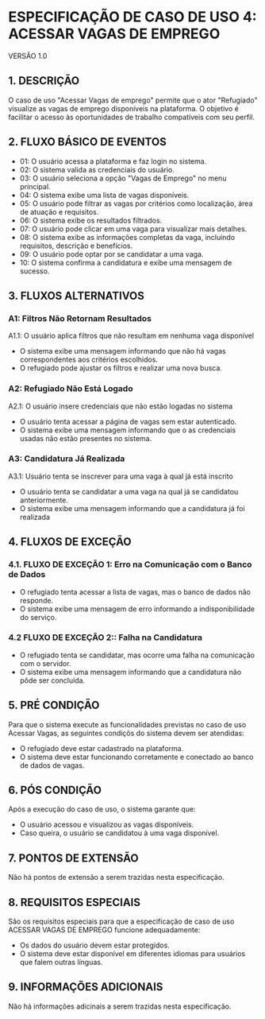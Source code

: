 # ESPECIFICAÇÃO DE CASO DE USO 4: ACESSAR VAGAS DE EMPREGO
VERSÃO 1.0

## 1. DESCRIÇÃO
O caso de uso "Acessar Vagas de emprego" permite que o ator "Refugiado" visualize as vagas de emprego disponíveis na plataforma. O objetivo é facilitar o acesso às oportunidades de trabalho compatíveis com seu perfil.

## 2. FLUXO BÁSICO DE EVENTOS
- 01:	O usuário acessa a plataforma e faz login no sistema.
- 02:	O sistema valida as credenciais do usuário.
- 03:	O usuário seleciona a opção "Vagas de Emprego" no menu principal.
- 04:	O sistema exibe uma lista de vagas disponíveis.
- 05: 	O usuário pode filtrar as vagas por critérios como localização, área de atuação e requisitos.
- 06:	O sistema exibe os resultados filtrados.
- 07:	O usuário pode clicar em uma vaga para visualizar mais detalhes.
- 08:	O sistema exibe as informações completas da vaga, incluindo requisitos, descrição e benefícios.
- 09:	O usuário pode optar por se candidatar a uma vaga.
- 10:	O sistema confirma a candidatura e exibe uma mensagem de sucesso.


## 3. FLUXOS ALTERNATIVOS
### A1: Filtros Não Retornam Resultados

A1.1: O usuário aplica filtros que não resultam em nenhuma vaga disponível

- O sistema exibe uma mensagem informando que não há vagas correspondentes aos critérios escolhidos.
- O refugiado pode ajustar os filtros e realizar uma nova busca.

### A2: Refugiado Não Está Logado

A2.1: O usuário insere credenciais que não estão logadas no sistema

- O usuário tenta acessar a página de vagas sem estar autenticado.
- O sistema exibe uma mensagem informando que o as credenciais usadas não estão presentes no sistema.



### A3: Candidatura Já Realizada
A3.1: Usuário tenta se inscrever para uma vaga à qual já está inscrito

- O usuário tenta se candidatar a uma vaga na qual já se candidatou anteriormente.
- O sistema exibe uma mensagem informando que a candidatura já foi realizada


## 4. FLUXOS DE EXCEÇÃO

### 4.1. FLUXO DE EXCEÇÃO 1: Erro na Comunicação com o Banco de Dados
- O refugiado tenta acessar a lista de vagas, mas o banco de dados não responde.
- O sistema exibe uma mensagem de erro informando a indisponibilidade do serviço.



### 4.2 FLUXO DE EXCEÇÃO 2:: Falha na Candidatura
- O refugiado tenta se candidatar, mas ocorre uma falha na comunicação com o servidor.
- O sistema exibe uma mensagem informando que a candidatura não pôde ser concluída.




## 5. PRÉ CONDIÇÃO

Para que o sistema execute as funcionalidades previstas no caso de uso Acessar Vagas, as seguintes condiçõs do sistema devem ser atendidas:

- O refugiado deve estar cadastrado na plataforma.
- O sistema deve estar funcionando corretamente e conectado ao banco de dados de vagas.


## 6. PÓS CONDIÇÃO

Após a execução do caso de uso, o sistema garante que:

- O usuário acessou e visualizou as vagas disponíveis.
- Caso queira, o usuário se candidatou à uma vaga disponível.


## 7. PONTOS DE EXTENSÃO

Não há pontos de extensão a serem trazidas nesta especificação.

## 8. REQUISITOS ESPECIAIS

São os requisitos especiais para que a especificação de caso de uso ACESSAR VAGAS DE EMPREGO funcione adequadamente:

- Os dados do usuário devem estar protegidos.
- O sistema deve estar disponível em diferentes idiomas para usuários que falem outras línguas.


## 9. INFORMAÇÕES ADICIONAIS

Não há informações adicinais a serem trazidas nesta especificação.